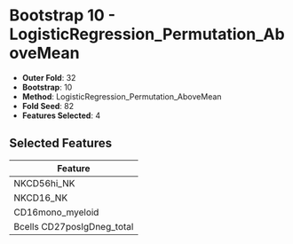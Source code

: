 # Bootstrap 10 - LogisticRegression_Permutation_AboveMean

- **Outer Fold**: 32
- **Bootstrap**: 10
- **Method**: LogisticRegression_Permutation_AboveMean
- **Fold Seed**: 82
- **Features Selected**: 4

## Selected Features

| Feature |
|---------|
| NKCD56hi_NK |
| NKCD16_NK |
| CD16mono_myeloid |
| Bcells CD27posIgDneg_total |
